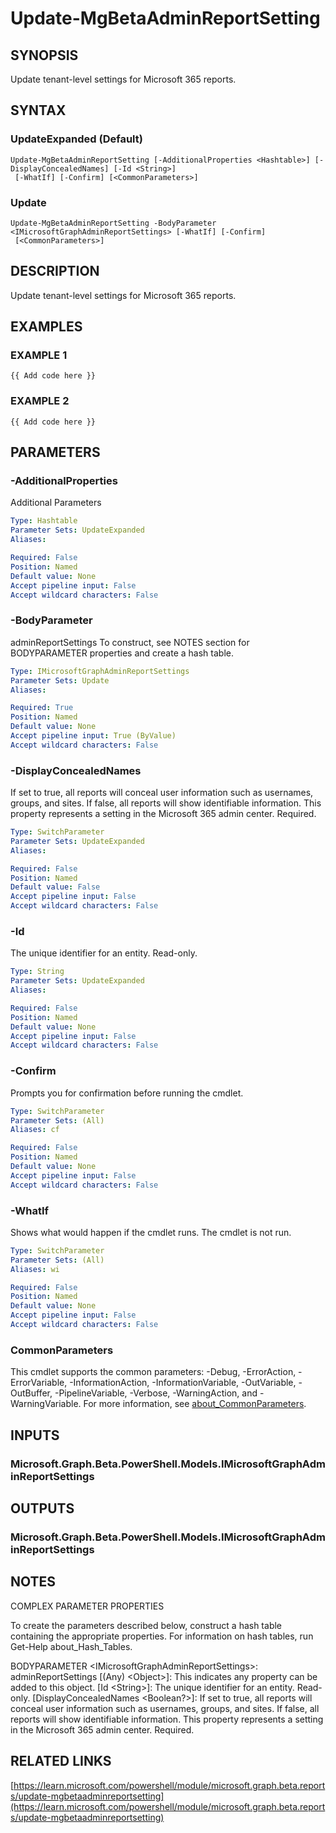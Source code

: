 ﻿---
external help file: Microsoft.Graph.Beta.Reports-help.xml
Module Name: Microsoft.Graph.Beta.Reports
online version: https://learn.microsoft.com/powershell/module/microsoft.graph.beta.reports/update-mgbetaadminreportsetting
schema: 2.0.0
---

# Update-MgBetaAdminReportSetting

## SYNOPSIS
Update tenant-level settings for Microsoft 365 reports.

## SYNTAX

### UpdateExpanded (Default)
```
Update-MgBetaAdminReportSetting [-AdditionalProperties <Hashtable>] [-DisplayConcealedNames] [-Id <String>]
 [-WhatIf] [-Confirm] [<CommonParameters>]
```

### Update
```
Update-MgBetaAdminReportSetting -BodyParameter <IMicrosoftGraphAdminReportSettings> [-WhatIf] [-Confirm]
 [<CommonParameters>]
```

## DESCRIPTION
Update tenant-level settings for Microsoft 365 reports.

## EXAMPLES

### EXAMPLE 1
```
{{ Add code here }}
```

### EXAMPLE 2
```
{{ Add code here }}
```

## PARAMETERS

### -AdditionalProperties
Additional Parameters

```yaml
Type: Hashtable
Parameter Sets: UpdateExpanded
Aliases:

Required: False
Position: Named
Default value: None
Accept pipeline input: False
Accept wildcard characters: False
```

### -BodyParameter
adminReportSettings
To construct, see NOTES section for BODYPARAMETER properties and create a hash table.

```yaml
Type: IMicrosoftGraphAdminReportSettings
Parameter Sets: Update
Aliases:

Required: True
Position: Named
Default value: None
Accept pipeline input: True (ByValue)
Accept wildcard characters: False
```

### -DisplayConcealedNames
If set to true, all reports will conceal user information such as usernames, groups, and sites.
If false, all reports will show identifiable information.
This property represents a setting in the Microsoft 365 admin center.
Required.

```yaml
Type: SwitchParameter
Parameter Sets: UpdateExpanded
Aliases:

Required: False
Position: Named
Default value: False
Accept pipeline input: False
Accept wildcard characters: False
```

### -Id
The unique identifier for an entity.
Read-only.

```yaml
Type: String
Parameter Sets: UpdateExpanded
Aliases:

Required: False
Position: Named
Default value: None
Accept pipeline input: False
Accept wildcard characters: False
```

### -Confirm
Prompts you for confirmation before running the cmdlet.

```yaml
Type: SwitchParameter
Parameter Sets: (All)
Aliases: cf

Required: False
Position: Named
Default value: None
Accept pipeline input: False
Accept wildcard characters: False
```

### -WhatIf
Shows what would happen if the cmdlet runs.
The cmdlet is not run.

```yaml
Type: SwitchParameter
Parameter Sets: (All)
Aliases: wi

Required: False
Position: Named
Default value: None
Accept pipeline input: False
Accept wildcard characters: False
```

### CommonParameters
This cmdlet supports the common parameters: -Debug, -ErrorAction, -ErrorVariable, -InformationAction, -InformationVariable, -OutVariable, -OutBuffer, -PipelineVariable, -Verbose, -WarningAction, and -WarningVariable. For more information, see [about_CommonParameters](http://go.microsoft.com/fwlink/?LinkID=113216).

## INPUTS

### Microsoft.Graph.Beta.PowerShell.Models.IMicrosoftGraphAdminReportSettings
## OUTPUTS

### Microsoft.Graph.Beta.PowerShell.Models.IMicrosoftGraphAdminReportSettings
## NOTES
COMPLEX PARAMETER PROPERTIES

To create the parameters described below, construct a hash table containing the appropriate properties.
For information on hash tables, run Get-Help about_Hash_Tables.

BODYPARAMETER \<IMicrosoftGraphAdminReportSettings\>: adminReportSettings
  \[(Any) \<Object\>\]: This indicates any property can be added to this object.
  \[Id \<String\>\]: The unique identifier for an entity.
Read-only.
  \[DisplayConcealedNames \<Boolean?\>\]: If set to true, all reports will conceal user information such as usernames, groups, and sites.
If false, all reports will show identifiable information.
This property represents a setting in the Microsoft 365 admin center.
Required.

## RELATED LINKS

[https://learn.microsoft.com/powershell/module/microsoft.graph.beta.reports/update-mgbetaadminreportsetting](https://learn.microsoft.com/powershell/module/microsoft.graph.beta.reports/update-mgbetaadminreportsetting)

